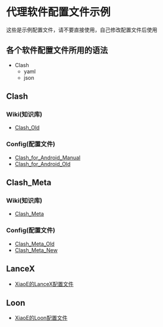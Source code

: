 # 代理软件配置文件示例
这些是示例配置文件，请不要直接使用，自己修改配置文件后使用
## 各个软件配置文件所用的语法
- Clash
  - yaml
  - json
## Clash
### Wiki(知识库)
- [Clash_Old](https://clash.wiki/)
### Config(配置文件)
- [Clash_for_Android_Manual](https://raw.githubusercontent.com/LaolunsiG/XiaoE_PCR/main/Config_File/Clash/Clash_for_Android_New.yml)
- [Clash_for_Android_Old](https://raw.githubusercontent.com/LaolunsiG/XiaoE_PCR/main/Config_File/Clash/Clash_for_Android_Old.yml)

## Clash_Meta
### Wiki(知识库)
- [Clash_Meta](https://wiki.metacubex.one/)
### Config(配置文件)
- [Clash_Meta_Old](https://raw.githubusercontent.com/LaolunsiG/XiaoE-PCR/main/Config_File/Clash_Meta/Clash_Meta_Old.yaml)
- [Clash_Meta_New](https://raw.githubusercontent.com/LaolunsiG/XiaoE-PCR/main/Config_File/Clash_Meta/Clash_Meta_New.yaml)

## LanceX
- [XiaoE的LanceX配置文件](https://raw.githubusercontent.com/LaolunsiG/XiaoE-PCR/main/Config_File/LanceX/XiaoE%E7%9A%84LanceX%E9%85%8D%E7%BD%AE%E6%96%87%E4%BB%B6.conf)

## Loon
- [XiaoE的Loon配置文件](https://raw.githubusercontent.com/LaolunsiG/XiaoE-PCR/main/Config_File/Loon/XiaoE%E7%9A%84Loon%E9%85%8D%E7%BD%AE%E6%96%87%E4%BB%B6.conf)
